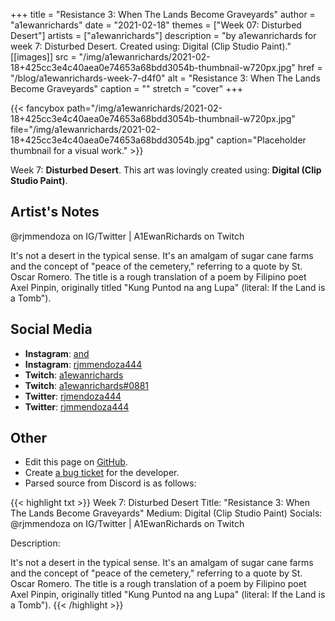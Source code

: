 +++
title =       "Resistance 3: When The Lands Become Graveyards"
author =      "a1ewanrichards"
date =        "2021-02-18"
themes =      ["Week 07: Disturbed Desert"]
artists =     ["a1ewanrichards"]
description = "by a1ewanrichards for week 7: Disturbed Desert. Created using: Digital (Clip Studio Paint)."
[[images]]
      src = "/img/a1ewanrichards/2021-02-18+425cc3e4c40aea0e74653a68bdd3054b-thumbnail-w720px.jpg"
      href = "/blog/a1ewanrichards-week-7-d4f0"
      alt = "Resistance 3: When The Lands Become Graveyards"
      caption = ""
      stretch = "cover"
+++


{{< fancybox path="/img/a1ewanrichards/2021-02-18+425cc3e4c40aea0e74653a68bdd3054b-thumbnail-w720px.jpg" file="/img/a1ewanrichards/2021-02-18+425cc3e4c40aea0e74653a68bdd3054b.jpg" caption="Placeholder thumbnail for a visual work." >}}


Week 7: **Disturbed Desert**. This art was lovingly created using: **Digital (Clip Studio Paint)**.

## Artist's Notes

@rjmmendoza on IG/Twitter | A1EwanRichards on Twitch



It's not a desert in the typical sense. It's an amalgam of sugar cane farms and the concept of "peace of the cemetery," referring to a quote by St. Oscar Romero. The title is a rough translation of a poem by Filipino poet Axel Pinpin, originally titled "Kung Puntod na ang Lupa" (literal: If the Land is a Tomb").

## Social Media

- **Instagram**: <a href='https://instagram.com/and' target='_blank'>and</a>
- **Instagram**: <a href='https://instagram.com/rjmmendoza444' target='_blank'>rjmmendoza444</a>
- **Twitch**: <a href='https://twitch.tv/a1ewanrichards' target='_blank'>a1ewanrichards</a>
- **Twitch**: <a href='https://twitch.tv/a1ewanrichards#0881' target='_blank'>a1ewanrichards#0881</a>
- **Twitter**: <a href='https://twitter.com/rjmendoza444' target='_blank'>rjmendoza444</a>
- **Twitter**: <a href='https://twitter.com/rjmmendoza444' target='_blank'>rjmmendoza444</a>

## Other

- Edit this page on [GitHub](https://github.com/teaminkling/web-refresh/edit/main/content/blog/a1ewanrichards-week-7-d4f0.md).
- Create [a bug ticket](https://github.com/teaminkling/web-refresh/issues/new?assignees=&labels=bug&template=problem-report.md&title=) for the developer.
- Parsed source from Discord is as follows:

{{< highlight txt >}}
Week 7: Disturbed Desert
Title: "Resistance 3: When The Lands Become Graveyards"
Medium: Digital (Clip Studio Paint)
Socials: @rjmmendoza on IG/Twitter | A1EwanRichards on Twitch

Description: 

It's not a desert in the typical sense. It's an amalgam of sugar cane farms and the concept of "peace of the cemetery," referring to a quote by St. Oscar Romero. The title is a rough translation of a poem by Filipino poet Axel Pinpin, originally titled "Kung Puntod na ang Lupa" (literal: If the Land is a Tomb").
{{< /highlight >}}